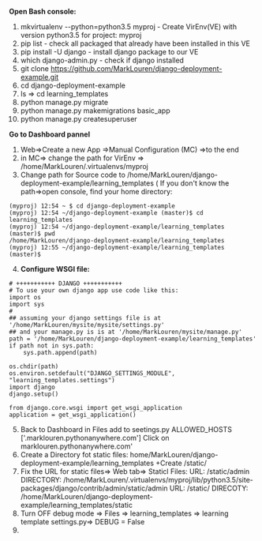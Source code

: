 **Open Bash console:**
 1) mkvirtualenv --python=python3.5 myproj - Create VirEnv(VE) with version python3.5 for project: myproj
 2) pip list - check all packaged that already have been installed in this VE
 3) pip install -U django  - install django package to our VE
 4) which django-admin.py - check if django installed
5) git clone https://github.com/MarkLouren/django-deployment-example.git 
6) cd django-deployment-example
7) ls => cd learning_templates
8) python manage.py migrate 
9) python manage.py makemigrations basic_app
10) python manage.py createsuperuser

**Go to Dashboard pannel**
1) Web=>Create a new App =>Manual Configuration (MC) =>to the end
2) in MC=> change the path for VirEnv => /home/MarkLouren/.virtualenvs/myproj 
3) Change path for Source code to /home/MarkLouren/django-deployment-example/learning_templates ( If you don't know the path=>open console, find your home directory: 
```
(myproj) 12:54 ~ $ cd django-deployment-example
(myproj) 12:54 ~/django-deployment-example (master)$ cd learning_templates
(myproj) 12:54 ~/django-deployment-example/learning_templates (master)$ pwd
/home/MarkLouren/django-deployment-example/learning_templates
(myproj) 12:55 ~/django-deployment-example/learning_templates (master)$ 
```
4) **Configure WSGI file:**
```
# +++++++++++ DJANGO +++++++++++
# To use your own django app use code like this:
import os
import sys
#
## assuming your django settings file is at '/home/MarkLouren/mysite/mysite/settings.py'
## and your manage.py is is at '/home/MarkLouren/mysite/manage.py'
path = '/home/MarkLouren/django-deployment-example/learning_templates'
if path not in sys.path:
    sys.path.append(path)

os.chdir(path)
os.environ.setdefault("DJANGO_SETTINGS_MODULE", "learning_templates.settings")
import django
django.setup()

from django.core.wsgi import get_wsgi_application
application = get_wsgi_application()
```
5) Back to Dashboard in Files add to seetings.py ALLOWED_HOSTS ['.marklouren.pythonanywhere.com'] 
Click on marklouren.pythonanywhere.com'
8) Create a Directory fot static files: home/MarkLouren/django-deployment-example/learning_templates +Create /static/
7) Fix the URL for static files=> Web tab=> Staticl Files:
URL: /static/admin DIRECTORY: /home/MarkLouren/.virtualenvs/myproj/lib/python3.5/site-packages/django/contrib/admin/static/admin 
URL: /static/      DIRECOTY: /home/MarkLouren/django-deployment-example/learning_templates/static
8) Turn OFF debug mode => Files => learning_templates => learning template settings.py=> DEBUG = False
8) 
